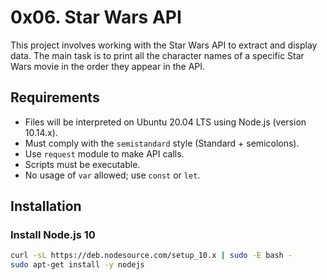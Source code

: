 # 0x06. Star Wars API

This project involves working with the Star Wars API to extract and display data. The main task is to print all the character names of a specific Star Wars movie in the order they appear in the API.

## Requirements

- Files will be interpreted on Ubuntu 20.04 LTS using Node.js (version 10.14.x).
- Must comply with the `semistandard` style (Standard + semicolons).
- Use `request` module to make API calls.
- Scripts must be executable.
- No usage of `var` allowed; use `const` or `let`.

## Installation

### Install Node.js 10
```bash
curl -sL https://deb.nodesource.com/setup_10.x | sudo -E bash -
sudo apt-get install -y nodejs
